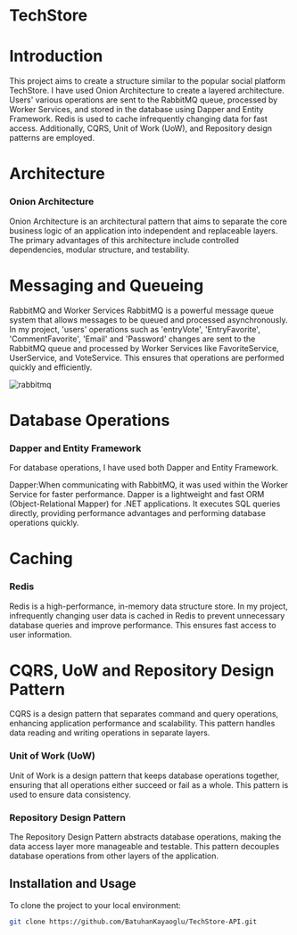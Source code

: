 # TechStore

# Introduction

This project aims to create a structure similar to the popular social platform TechStore. I have used Onion Architecture to create a layered architecture. Users' various operations are sent to the RabbitMQ queue, processed by Worker Services, and stored in the database using Dapper and Entity Framework. Redis is used to cache infrequently changing data for fast access. Additionally, CQRS, Unit of Work (UoW), and Repository design patterns are employed.

# Architecture

### Onion Architecture

Onion Architecture is an architectural pattern that aims to separate the core business logic of an application into independent and replaceable layers. The primary advantages of this architecture include controlled dependencies, modular structure, and testability.

# Messaging and Queueing

RabbitMQ and Worker Services
RabbitMQ is a powerful message queue system that allows messages to be queued and processed asynchronously. In my project, 'users' operations such as 'entryVote', 'EntryFavorite', 'CommentFavorite', 'Email' and 'Password' changes are sent to the RabbitMQ queue and processed by Worker Services like FavoriteService, UserService, and VoteService. This ensures that operations are performed quickly and efficiently.

![rabbitmq](https://github.com/user-attachments/assets/7d37cfc5-d2ef-49a0-affe-c3bc919b1808)

# Database Operations

### Dapper and Entity Framework

For database operations, I have used both Dapper and Entity Framework.

Dapper:When communicating with RabbitMQ, it was used within the Worker Service for faster performance. Dapper is a lightweight and fast ORM (Object-Relational Mapper) for .NET applications. It executes SQL queries directly, providing performance advantages and performing database operations quickly.

# Caching

### Redis

Redis is a high-performance, in-memory data structure store. In my project, infrequently changing user data is cached in Redis to prevent unnecessary database queries and improve performance. This ensures fast access to user information.

# CQRS, UoW and Repository Design Pattern

CQRS is a design pattern that separates command and query operations, enhancing application performance and scalability. This pattern handles data reading and writing operations in separate layers.

### Unit of Work (UoW)

Unit of Work is a design pattern that keeps database operations together, ensuring that all operations either succeed or fail as a whole. This pattern is used to ensure data consistency.

### Repository Design Pattern

The Repository Design Pattern abstracts database operations, making the data access layer more manageable and testable. This pattern decouples database operations from other layers of the application.

## Installation and Usage

To clone the project to your local environment:

```bash
git clone https://github.com/BatuhanKayaoglu/TechStore-API.git
```
